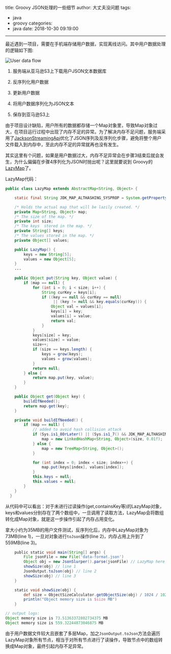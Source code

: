 title: Groovy JSON处理的一些细节
author: 大丈夫没问题
tags:
  - java
  - groovy
categories:
  - java
date: 2018-10-30 09:19:00
---
最近遇到一项目，需要在手机端存储用户数据，实现离线访问。其中用户数据处理的逻辑如下图:

![User data flow](https://www.websequencediagrams.com/cgi-bin/cdraw?lz=dGl0bGUgVXNlciBkYXRhIHVwZGF0ZSBmbG93CgpTZXJ2ZXItPlMzOiBEb3dubG9hZCB1c2VyIGpzb24gZmlsZQAaCgAnBTogRGVzZXJpYWxpemUAHA8gdG8gbWFwACERVQBtBgBTBW1hcACBAwUARhFTAEcOACAIIHRvAHgUMzogVXAAgRsTIHRvIFMzCgo&s=modern-blue)

1. 服务端从亚马逊S3上下载用户JSON文本数据库

2. 反序列化用户数据

3. 更新用户数据

4. 将用户数据序列化为JSON文本

5. 保存到亚马逊S3上

由于项目设计缺陷，用户所有的数据都存储一个Map对象里，导致Map对象过大，在项目运行过程中出现了内存不足的异常。为了解决内存不足问题，服务端采用了[JacksonStreamingApi](https://github.com/FasterXML/jackson-docs/wiki/JacksonStreamingApi)优化了JSON序列及反序列化步骤，避免将整个用户文件载入到内存中，至此内存不足的异常就再也没有发生。

其实这里有个问题，如果是用户数据过大，内存不足异常会在步骤3结束后就会发生，为什么偏偏在步骤4序列化为JSON时抛出呢？这里就要说到 Groovy的[LazyMap](http://docs.groovy-lang.org/2.4.3/html/api/groovy/json/internal/LazyMap.html)了。

LazyMap代码：

```java
public class LazyMap extends AbstractMap<String, Object> {

    static final String JDK_MAP_ALTHASHING_SYSPROP = System.getProperty("jdk.map.althashing.threshold");

    /* Holds the actual map that will be lazily created. */
    private Map<String, Object> map;
    /* The size of the map. */
    private int size;
    /* The keys  stored in the map. */
    private String[] keys;
    /* The values stored in the map. */
    private Object[] values;

    public LazyMap() {
        keys = new String[5];
        values = new Object[5];
    }
    ...
    
    public Object put(String key, Object value) {
        if (map == null) {
            for (int i = 0; i < size; i++) {
                String curKey = keys[i];
                if ((key == null && curKey == null)
                     || (key != null && key.equals(curKey))) {
                    Object val = values[i];
                    keys[i] = key;
                    values[i] = value;
                    return val;
                }
            }
            keys[size] = key;
            values[size] = value;
            size++;
            if (size == keys.length) {
                keys = grow(keys);
                values = grow(values);
            }
            return null;
        } else {
            return map.put(key, value);
        }
    }

    public Object get(Object key) {
        buildIfNeeded();
        return map.get(key);
    }

    private void buildIfNeeded() {
        if (map == null) {
            // added to avoid hash collision attack
            if (Sys.is1_8OrLater() || (Sys.is1_7() && JDK_MAP_ALTHASHING_SYSPROP != null)) {
                map = new LinkedHashMap<String, Object>(size, 0.01f);
            } else {
                map = new TreeMap<String, Object>();
            }

            for (int index = 0; index < size; index++) {
                map.put(keys[index], values[index]);
            }
            this.keys = null;
            this.values = null;
        }
    }
  }
```

从代码中可以看出：对于未进行过读操作(get,containsKey等)的LazyMap对象，keys和values分别存在了两个数组中，一旦调用了读取方法，LazyMap会将数组转化成Map对象，就是这一步操作引起了内存占用变化。

拿大小约为35MB的用户文件测试，反序列化后，内存中LazyMap对象为73MB(line 1)，一旦对对象进行`toJson`操作(line 2)，内存占用上升到了559MB(line 3)。

```groovy
    public static void main(String[] args) {
        File jsonFile = new File('data-format.json')
        Object obj = new JsonSlurper().parse(jsonFile) // LazyMap here
        showSize(obj) // line 1
        JsonOutput.toJson(obj) // line 2
        showSize(obj) // line 3
    }

    static void showSize(obj) {
        def size = ObjectSizeCalculator.getObjectSize(obj) / 1024 / 1024
        println("Object memory size is $size MB")
    }

// output logs:
Object memory size is 73.51363372802734375 MB
Object memory size is 559.32244873046875 MB
```

由于用户数据文件较大且嵌套了多层Map，加之`JsonOutput.toJson`方法会遍历LazyMap对象所有节点，相当于对所有节点进行了读操作，导致节点中的数组转换成Map对象，最终引起内存不足异常。